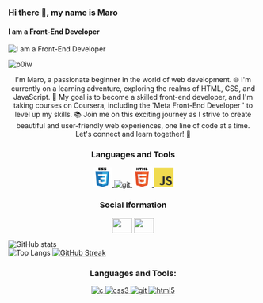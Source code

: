 ### Hi there 👋, my name is Maro
#### I am a Front-End Developer
![I am a Front-End Developer](https://i.pinimg.com/originals/62/d4/33/62d433ee626ab093a14e6638eae655ec.jpg) 
<p align="left"> <img src="https://komarev.com/ghpvc/?username=p0iw&label=Profile%20views&color=0e75b6&style=flat" alt="p0iw" /> </p>

<p align = "center">
I'm Maro, a passionate beginner in the world of web development. 🌐 I'm currently on a learning adventure, exploring the realms of HTML, CSS, and JavaScript. 🚀 My goal is to become a skilled front-end developer, and I'm taking courses on Coursera, including the 'Meta Front-End Developer ' to level up my skills. 📚 Join me on this exciting journey as I strive to create beautiful and user-friendly web experiences, one line of code at a time. Let's connect and learn together! 🤝
</p>




<h3 align="center">Languages and Tools</h3>
<p align="center"> <a href="https://www.w3schools.com/css/" target="_blank" rel="noreferrer"> <img src="https://raw.githubusercontent.com/devicons/devicon/master/icons/css3/css3-original-wordmark.svg" alt="css3" width="40" height="40"/> </a> <a href="https://git-scm.com/" target="_blank" rel="noreferrer"> <img src="https://www.vectorlogo.zone/logos/git-scm/git-scm-icon.svg" alt="git" width="40" height="40"/> </a> <a href="https://www.w3.org/html/" target="_blank" rel="noreferrer"> <img src="https://raw.githubusercontent.com/devicons/devicon/master/icons/html5/html5-original-wordmark.svg" alt="html5" width="40" height="40"/> </a> <a href="https://developer.mozilla.org/en-US/docs/Web/JavaScript" target="_blank" rel="noreferrer"> <img src="https://raw.githubusercontent.com/devicons/devicon/master/icons/javascript/javascript-original.svg" alt="javascript" width="40" height="40"/> </a> </p>



<h3 align="center">Social Iformation</h3>
<p align="center">
<a href="https://twitter.com/path_etic0" target="blank"><img align="center" src="https://cdn.jsdelivr.net/npm/simple-icons@3.0.1/icons/twitter.svg" alt="" height="30" width="40" /></a>
<a href="https://codepen.io/P0IW" target="blank"><img align="center" src="https://cdn.jsdelivr.net/npm/simple-icons@3.0.1/icons/codepen.svg" alt="" height="30" width="40" /></a>
</p>



![GitHub stats](https://github-readme-stats.vercel.app/api?username=P0IW&theme=radical&show_icons=true)  
![Top Langs](https://github-readme-stats.vercel.app/api/top-langs/?username=P0IWlayout=compact&theme=radical)
[![GitHub Streak](http://github-readme-streak-stats.herokuapp.com?user=P0IW&theme=radical&border_radius=20)](https://git.io/streak-stats)

<h3 align="center">Languages and Tools:</h3>
<p align="center"> <a href="https://www.cprogramming.com/" target="_blank"> <img src="https://devicons.github.io/devicon/devicon.git/icons/c/c-original.svg" alt="c" width="40" height="40"/> </a> <a href="https://www.w3schools.com/css/" target="_blank"> <img src="https://devicons.github.io/devicon/devicon.git/icons/css3/css3-original-wordmark.svg" alt="css3" width="40" height="40"/> </a> <a href="https://git-scm.com/" target="_blank"> <img src="https://www.vectorlogo.zone/logos/git-scm/git-scm-icon.svg" alt="git" width="40" height="40"/> </a> <a href="https://www.w3.org/html/" target="_blank"> <img src="https://devicons.github.io/devicon/devicon.git/icons/html5/html5-original-wordmark.svg" alt="html5" width="40" height="40"/> </a></p>




